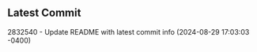 
## Latest Commit
2832540 - Update README with latest commit info (2024-08-29 17:03:03 -0400) <Yunxi-Zhou>

